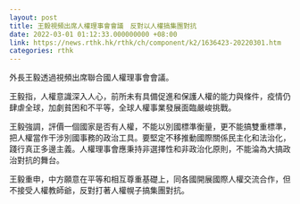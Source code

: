 ```yaml
---
layout: post
title: 王毅視頻出席人權理事會會議　反對以人權搞集團對抗
date: 2022-03-01 01:12:33.000000000 +08:00
link: https://news.rthk.hk/rthk/ch/component/k2/1636423-20220301.htm
categories: rthk
---
```


外長王毅透過視頻出席聯合國人權理事會會議。

王毅指，人權意識深入人心，前所未有具備促進和保護人權的能力與條件，疫情仍肆虐全球，加劇貧困和不平等，全球人權事業發展面臨嚴峻挑戰。

王毅強調，評價一個國家是否有人權，不能以別國標準衡量，更不能搞雙重標準，把人權當作干涉別國事務的政治工具。要堅定不移推動國際關係民主化和法治化，踐行真正多邊主義。人權理事會應秉持非選擇性和非政治化原則，不能淪為大搞政治對抗的舞台。

王毅重申，中方願意在平等和相互尊重基礎上，同各國開展國際人權交流合作，但不接受人權教師爺，反對打著人權幌子搞集團對抗。
